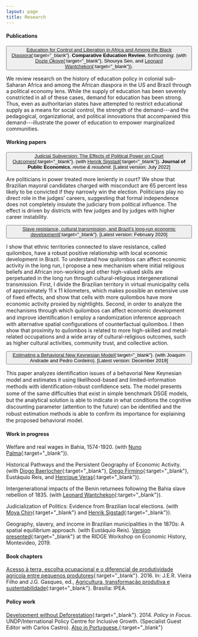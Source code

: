 ```yaml
---
layout: page
title: Research
---
```


#### Publications 

<button class="collapsible" id="africaeducation">[Education for Control and Liberation in Africa and Among the Black Diaspora](https://gbrlambais.github.io/africa_education.pdf){:target="_blank"}. **Comparative Education Review**, *forthcoming*. (with [Dozie Okoye](https://sites.google.com/site/dozieaokoye/home){:target="_blank"}, Shourya Sen, and [Leonard Wantchekon](https://scholar.princeton.edu/lwantche){:target="_blank"}).</button>

<div class="content" id="africaeducationdata" markdown="1">
We review research on the history of education policy in colonial sub-Saharan Africa and among the African diaspora in the US and Brazil through a political economy lens. While the supply of education has been severely constricted in all of these cases, demand for education has been strong. Thus, even as authoritarian states have attempted to restrict educational supply as a means for social control, the strength of the demand---and the pedagogical, organizational, and political innovations that accompanied this demand---illustrate the power of education to empower marginalized communities.
</div>

#### Working papers

<button class="collapsible" id="subversion">[Judicial Subversion: The Effects of Political Power on Court Outcomes](https://gbrlambais.github.io/judicial_subversion.pdf){:target="_blank"}. (with [Henrik Sigstad](https://hsigstad.github.io){:target="_blank"}). **Journal of Public Economics**, *revise & resubmit*. [Latest version: July 2022]</button>

<div class="content" id="subversiondata" markdown="1">
Are politicians in power treated more leniently in court? We show that Brazilian mayoral candidates charged with misconduct are 65 percent less likely to be convicted if they narrowly win the election. Politicians play no direct role in the judges’ careers, suggesting that formal independence does not completely insulate the judiciary from political influence. The effect is driven by districts with few judges and by judges with higher career instability.
</div>


<button class="collapsible" id="slave">[Slave resistance, cultural transmission, and Brazil’s long-run economic development](https://gbrlambais.github.io/resistance_longrun.pdf){:target="_blank"}. [Latest version: February 2020]</button>

<div class="content" id="slavedata" markdown="1">
 I show that ethnic territories connected to slave resistance, called quilombos, have a robust positive relationship with local economic development in Brazil. To understand how quilombos can affect economic activity in the long run, I propose a new mechanism where initial religious beliefs and African iron-working and other high-valued skills are perpetuated in the long run through cultural-religious intergenerational transmission. First, I divide the Brazilian territory in virtual municipality cells of approximately 11 x 11 kilometers, which makes possible an extensive use of ﬁxed eﬀects, and show that cells with more quilombos have more economic activity proxied by nightlights. Second, in order to analyze the mechanisms through which quilombos can aﬀect economic development and improve identiﬁcation I employ a randomization inference approach with alternative spatial configurations of counterfactual quilombos. I then show that proximity to quilombos is related to more high-skilled and metal-related occupations and a wide array of cultural-religious outcomes, such as higher cultural activities, community trust, and collective action.
</div>

<button class="collapsible" id="brnk">[Estimating a Behavioral New Keynesian Model](https://arxiv.org/abs/1912.07601){:target="_blank"}. (with Joaquim Andrade and Pedro Cordeiro). [Latest version: December 2019]
</button>

<div class="content" id="brnkdata" markdown="1">
 This paper analyzes identiﬁcation issues of a behavorial New Keynesian model and estimates it using likelihood-based and limited-information methods with identiﬁcation-robust conﬁdence sets. The model presents some of the same diﬃculties that exist in simple benchmark DSGE models, but the analytical solution is able to indicate in what conditions the cognitive discounting parameter (attention to the future) can be identiﬁed and the robust estimation methods is able to conﬁrm its importance for explaining the proposed behavioral model.
</div>

#### Work in progress

Welfare and real wages in Bahia, 1574-1920. (with [Nuno Palma](https://sites.google.com/site/npgpalma){:target="_blank"}).

Historical Pathways and the Persistent Geography of Economic Activity. (with [Diogo Baerlocher](https://diogobaerlocher.github.io){:target="_blank"}, [Diego Firmino](http://www.padr.ufrpe.br/pt-br/authenticated/diego-firmino-costa-da-silva){:target="_blank"}, Eustáquio Reis, and [Henrique Veras](https://henriqueveras.github.io){:target="_blank"}).

Intergenerational impacts of the Benin returnees following the Bahia slave rebellion of 1835. (with [Leonard Wantchekon](https://scholar.princeton.edu/lwantche){:target="_blank"}).

Judicialization of Politics: Evidence from Brazilian local elections. (with [Moya Chin](https://sites.google.com/view/moyachin/){:target="_blank"} and [Henrik Sigstad](https://hsigstad.github.io){:target="_blank"}).

Geography, slavery, and income in Brazilian municipalities in the 1870s: A spatial equilibrium approach. (with Eustáquio Reis). [Version presented](http://www.ridge.uy/wp-content/uploads/2019/12/lambais__guilherme_geography_slavery_and_income_in_brazilian_municipalities_in_the_1870s.pdf){:target="_blank"} at the RIDGE Workshop on Economic History, Montevideo, 2019.

#### Book chapters

[Acesso à terra, escolha ocupacional e o diferencial de produtividade agrícola entre pequenos produtores](https://www.ipea.gov.br/portal/images/stories/PDFs/livros/livros/160725_agricultura_transformacao_produtiva_cap_06.pdf){:target="_blank"}. 2016.
In: J.E.R. Vieira Filho and J.G. Gasques, ed., [Agricultura, transformação produtiva e sustentabilidade](https://www.ipea.gov.br/portal/images/stories/PDFs/livros/livros/160725_agricultura_transformacao_produtiva.pdf){:target="_blank"}. Brasília: IPEA.

#### Policy work

 [Development without Deforestation](https://ipcig.org/pub/eng/PiF29_10_years_Development_without_Deforestation.pdf){:target="_blank"}. 2014. *Policy in Focus*. UNDP/International Policy Centre for Inclusive Growth. (Specialist Guest Editor with Carlos Castro). [Also in Portuguese.](https://ipcig.org/pub/port/PiF29PT_10_anos_Desenvolvimento_sem_Desmatamento.pdf){:target="_blank"}

